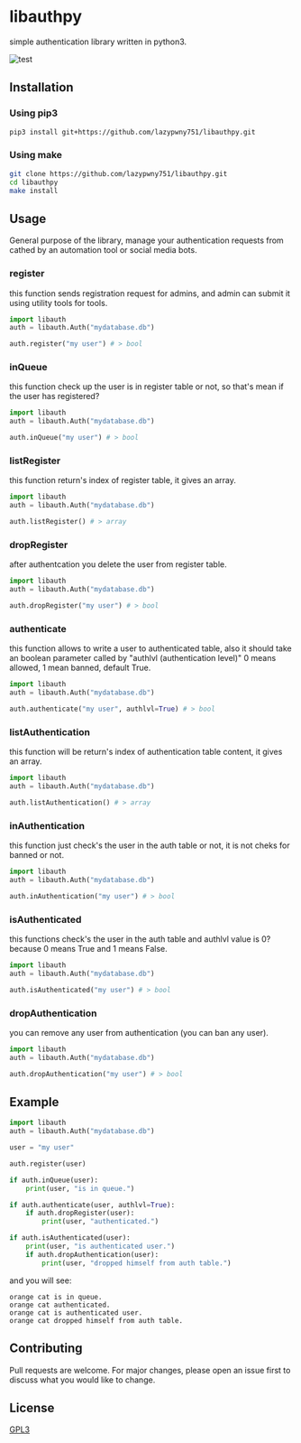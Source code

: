# libauthpy
simple authentication library written in python3.

![test](https://github.com/lazypwny751/libauthpy/assets/54551308/06c42f53-8da2-4f5f-b7ba-1b781b85c40a)

## Installation

### Using pip3
```sh
pip3 install git+https://github.com/lazypwny751/libauthpy.git
```

### Using make
```sh
git clone https://github.com/lazypwny751/libauthpy.git
cd libauthpy
make install
```

## Usage
General purpose of the library, manage your authentication requests from cathed by an automation tool or social media bots.

### register
this function sends registration request for admins, and admin can submit it using utility tools for tools.
```py
import libauth
auth = libauth.Auth("mydatabase.db")

auth.register("my user") # > bool
```

### inQueue
this function check up the user is in register table or not, so that's mean if the user has registered?
```py
import libauth
auth = libauth.Auth("mydatabase.db")

auth.inQueue("my user") # > bool
```

### listRegister
this function return's index of register table, it gives an array.
```py
import libauth
auth = libauth.Auth("mydatabase.db")

auth.listRegister() # > array
```

### dropRegister
after authentcation you delete the user from register table.
```py
import libauth
auth = libauth.Auth("mydatabase.db")

auth.dropRegister("my user") # > bool
```

### authenticate
this function allows to write a user to authenticated table, also it should take an boolean 
parameter called by "authlvl (authentication level)" 0 means allowed, 1 mean banned, default True.
```py
import libauth
auth = libauth.Auth("mydatabase.db")

auth.authenticate("my user", authlvl=True) # > bool
```

### listAuthentication
this function will be return's index of authentication table content, it gives an array.
```py
import libauth
auth = libauth.Auth("mydatabase.db")

auth.listAuthentication() # > array
```

### inAuthentication
this function just check's the user in the auth table or not, it is not cheks for banned or not.
```py
import libauth
auth = libauth.Auth("mydatabase.db")

auth.inAuthentication("my user") # > bool
```

### isAuthenticated
this functions check's the user in the auth table and authlvl value is 0? because 0 means True
and 1 means False.
```py
import libauth
auth = libauth.Auth("mydatabase.db")

auth.isAuthenticated("my user") # > bool
```

### dropAuthentication
you can remove any user from authentication (you can ban any user).
```py
import libauth
auth = libauth.Auth("mydatabase.db")

auth.dropAuthentication("my user") # > bool
```



## Example
```py
import libauth
auth = libauth.Auth("mydatabase.db")

user = "my user"

auth.register(user)

if auth.inQueue(user):
    print(user, "is in queue.")

if auth.authenticate(user, authlvl=True):
    if auth.dropRegister(user):
        print(user, "authenticated.")

if auth.isAuthenticated(user):
    print(user, "is authenticated user.")
    if auth.dropAuthentication(user):
        print(user, "dropped himself from auth table.")
```

and you will see:
```
orange cat is in queue.
orange cat authenticated.
orange cat is authenticated user.
orange cat dropped himself from auth table.
```

## Contributing
Pull requests are welcome. For major changes, please open an issue first to discuss what you would like to change.

## License
[GPL3](https://choosealicense.com/licenses/gpl-3.0/)
